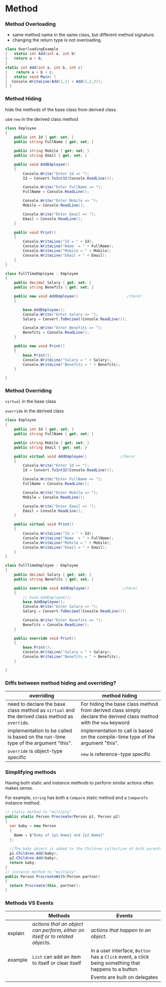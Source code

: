 # Method

### Method Overloading

- same method name in the same class, but different method signature.
- changing the return type is not overloading.

```c#
class OverloadingExample
{	static int Add(int a, int b)
{	return a + b;
} 
static int Add(int a, int b, int c)
{    return a + b + c;
}   static void Main( )
{  Console.WriteLine(Add(1,2) + Add(1,2,3));
} }

```



### Method Hiding 

hide the methods of the base class from derived class.

use `new` in the derived class method

```c#
class Employee
{
    public int Id { get; set; }
    public string FullName { get; set; }

    public string Mobile { get; set; }
    public string Email { get; set; }

    public void AddEmployee()
    {
        Console.Write("Enter Id => ");
        Id = Convert.ToInt32(Console.ReadLine());

        Console.Write("Enter FullName => ");
        FullName = Console.ReadLine();

        Console.Write("Enter Mobile => ");
        Mobile = Console.ReadLine();

        Console.Write("Enter Email => ");
        Email = Console.ReadLine();
    }

    public void Print()
    {
        Console.WriteLine("Id = " + Id);
        Console.WriteLine("Name  = " + FullName);
        Console.WriteLine("Mobile = " + Mobile);
        Console.WriteLine("Email = " + Email);
    }
}

class FullTimeEmployee : Employee
{
    public decimal Salary { get; set; }
    public string Benefits { get; set; }

    public new void AddEmployee()                      //here!
    {

        base.AddEmployee();
        Console.Write("Enter Salary => ");
        Salary = Convert.ToDecimal(Console.ReadLine());

        Console.Write("Enter Benefits => ");
        Benefits = Console.ReadLine();
    }

    public new void Print()
    {
        base.Print();
        Console.WriteLine("Salary = " + Salary);
        Console.WriteLine("Benefits = " + Benefits);
    }

}
```



### Method Overriding 

`virtual` in the base class

`override` in the derived class

```c#
class Employee
{
    public int Id { get; set; }
    public string FullName { get; set; }

    public string Mobile { get; set; }
    public string Email { get; set; }

    public virtual void AddEmployee()  				//here!
    {
        Console.Write("Enter Id => ");
        Id = Convert.ToInt32(Console.ReadLine());

        Console.Write("Enter FullName => ");
        FullName = Console.ReadLine();

        Console.Write("Enter Mobile => ");
        Mobile = Console.ReadLine();

        Console.Write("Enter Email => ");
        Email = Console.ReadLine();
    }

    public virtual void Print()
    {
        Console.WriteLine("Id = " + Id);
        Console.WriteLine("Name  = " + FullName);
        Console.WriteLine("Mobile = " + Mobile);
        Console.WriteLine("Email = " + Email);
    }
}

class FullTimeEmployee : Employee
{
    public decimal Salary { get; set; }
    public string Benefits { get; set; }

    public override void AddEmployee()               //here!
    {
        // base.AddEmployee();
        base.AddEmployee();
        Console.Write("Enter Salary => ");
        Salary = Convert.ToDecimal(Console.ReadLine());

        Console.Write("Enter Benefits => ");
        Benefits = Console.ReadLine();
    }

    public override void Print()
    {
        base.Print();
        Console.WriteLine("Salary = " + Salary);
        Console.WriteLine("Benefits = " + Benefits);
    }

}
```



### Diffs between method hiding and overriding?

| overriding                                                   | method hiding                                                |
| ------------------------------------------------------------ | ------------------------------------------------------------ |
| need to declare the base class method as `virtual` and the derived class method as `override`. | For hiding the base class method from derived class simply declare the derived class method with the `new` keyword |
| implementation to be called is based on the run-time type of the argument "this". | implementation to call is based on the compile-time type of the argument "this". |
| `override` is object-type specific                           | `new` is reference-type specific                             |



### Simplifying methods

Having both static and instance methods to perform similar actions often makes sense.

For example, `string` has both a `Compare` static method and a `CompareTo` instance method. 

```c#
// static method to "multiply" 
public static Person Procreate(Person p1, Person p2)
{ 
  var baby = new Person 
  { 
    Name = $"Baby of {p1.Name} and {p2.Name}" 
  };
    
  //The baby object is added to the Children collection of both parents and then returned.
  p1.Children.Add(baby); 
  p2.Children.Add(baby);
  return baby; 
}
// instance method to "multiply" 
public Person ProcreateWith(Person partner)
{
  return Procreate(this, partner);
}
```



### Methods VS Events

|         | Methods                                                      | Events                                                       |
| ------- | ------------------------------------------------------------ | ------------------------------------------------------------ |
| explain | *actions that an object can perform, either on itself or to related objects*. | *actions that happen to an object*.                          |
| example | `List` can add an item to itself or clear itself             | in a user interface, `Button` has a `Click` event, a click being something that happens to a button |
|         |                                                              | Events are built on delegates                                |

